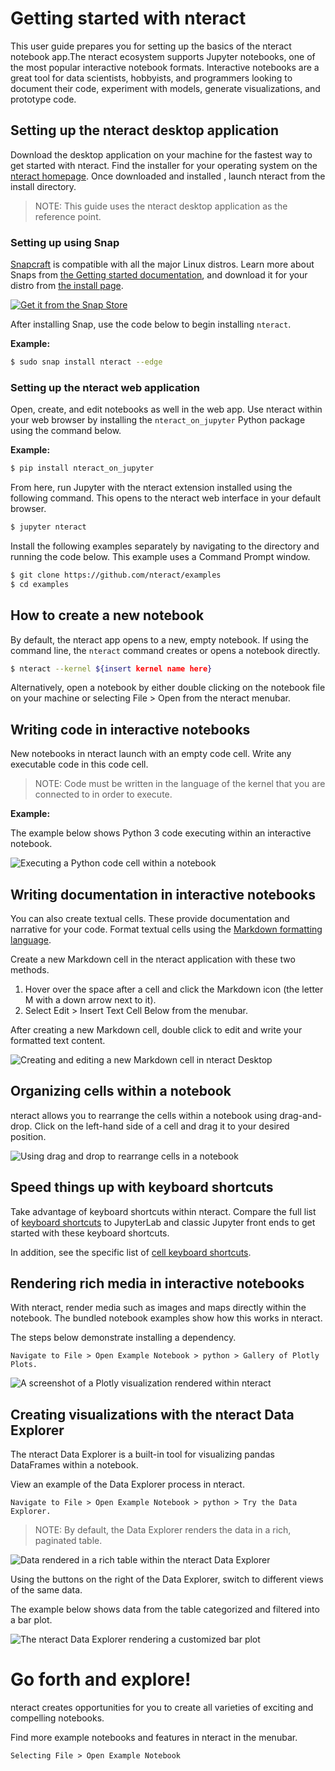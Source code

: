 # Getting started with nteract

This user guide prepares you for setting up the basics of the nteract notebook app.The nteract ecosystem supports Jupyter notebooks, one of the most popular interactive notebook formats. Interactive notebooks are a great tool for data scientists, hobbyists, and programmers looking to document their code, experiment with models, generate visualizations, and prototype code. 

## Setting up the nteract desktop application

Download the desktop application on your machine for the fastest way to get started with nteract. Find the installer for your operating system on the [nteract homepage](https://nteract.io/desktop). Once downloaded and installed , launch nteract from the install directory. 

> NOTE: This guide uses the nteract desktop application as the reference point.

### Setting up using Snap

[Snapcraft](https://snapcraft.io) is compatible with all the major Linux distros. Learn more about Snaps from [the Getting started documentation](https://snapcraft.io/docs/getting-started), and download it for your distro from [the install page](https://snapcraft.io/docs/installing-snapd).

[![Get it from the Snap Store](https://snapcraft.io/static/images/badges/en/snap-store-white.svg)](https://snapcraft.io/nteract)

After installing Snap, use the code below to begin installing `nteract`.

**Example:**

```bash
$ sudo snap install nteract --edge
```

### Setting up the nteract web application

Open, create, and edit notebooks as well in the web app. Use nteract within your web browser by installing the `nteract_on_jupyter` Python package using the command below.

**Example:**

```bash
$ pip install nteract_on_jupyter
```

From here, run Jupyter with the nteract extension installed using the following command. This opens to the nteract web interface in your default browser.

```bash
$ jupyter nteract
```

Install the following examples separately by navigating to the directory and running the code below. This example uses a Command Prompt window.

```bash
$ git clone https://github.com/nteract/examples
$ cd examples
```

## How to create a new notebook

By default, the nteract app opens to a new, empty notebook. If using the command line, the `nteract` command creates or opens a notebook directly.

```bash
$ nteract --kernel ${insert kernel name here}
```

Alternatively, open a notebook by either double clicking on the notebook file on your machine or selecting File > Open from the nteract menubar.

## Writing code in interactive notebooks

New notebooks in nteract launch with an empty code cell. Write any executable code in this code cell. 

> NOTE: Code must be written in the language of the kernel that you are connected to in order to execute. 

**Example:**

The example below shows Python 3 code executing within an interactive notebook.

![Executing a Python code cell within a notebook](https://cldup.com/6RzV6bYyKa.gif)

## Writing documentation in interactive notebooks

You can also create textual cells. These provide documentation and narrative for your code. Format textual cells using the [Markdown formatting language](https://daringfireball.net/projects/markdown/). 

Create a new Markdown cell in the nteract application with these two methods. 

1. Hover over the space after a cell and click the Markdown icon (the letter M with a down arrow next to it).
2. Select Edit > Insert Text Cell Below from the menubar.

After creating a new Markdown cell, double click to edit and write your formatted text content.

![Creating and editing a new Markdown cell in nteract Desktop](https://cldup.com/a2nH48tNPm.gif)

## Organizing cells within a notebook

nteract allows you to rearrange the cells within a notebook using drag-and-drop. Click on the left-hand side of a cell and drag it to your desired position.

![Using drag and drop to rearrange cells in a notebook](https://cldup.com/HgCrZl9zXW.gif)

## Speed things up with keyboard shortcuts

Take advantage of keyboard shortcuts within nteract. Compare the full list of [keyboard shortcuts](https://docs.nteract.io/kbd-shortcuts/) to JupyterLab and classic Jupyter front ends to get started with these keyboard shortcuts.

In addition, see the specific list of [cell keyboard shortcuts](https://github.com/nteract/nteract/blob/master/USER_GUIDE.md#cell-shortcuts).

## Rendering rich media in interactive notebooks

With nteract, render media such as images and maps directly within the notebook. The bundled notebook examples show how this works in nteract.

The steps below demonstrate installing a dependency.

`Navigate to File > Open Example Notebook > python > Gallery of Plotly Plots.`

![A screenshot of a Plotly visualization rendered within nteract](https://cldup.com/KUFuj4P5_L.png)

## Creating visualizations with the nteract Data Explorer

The nteract Data Explorer is a built-in tool for visualizing pandas DataFrames within a notebook. 

View an example of the Data Explorer process in nteract. 

`Navigate to File > Open Example Notebook > python > Try the Data Explorer.`

> NOTE: By default, the Data Explorer renders the data in a rich, paginated table.

![Data rendered in a rich table within the nteract Data Explorer](https://cldup.com/-0UimYM3wH.png)

Using the buttons on the right of the Data Explorer, switch to different views of the same data. 

The example below shows data from the table categorized and filtered into a bar plot.

![The nteract Data Explorer rendering a customized bar plot](https://cldup.com/54aF-NFjS3.png)

# Go forth and explore!

nteract creates opportunities for you to create all varieties of exciting and compelling notebooks.

Find more example notebooks and features in nteract in the menubar.

`Selecting File > Open Example Notebook`
